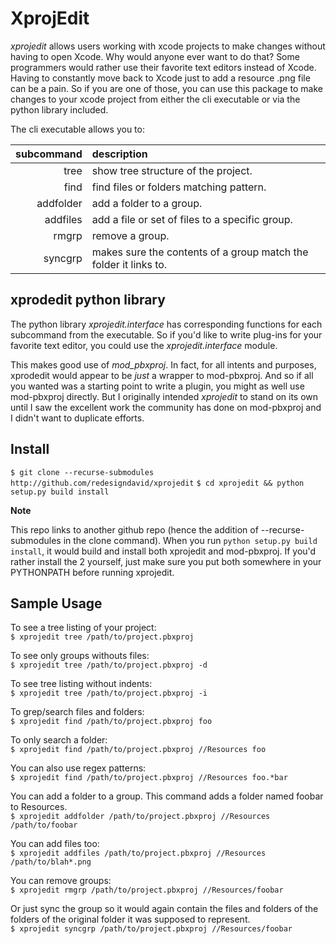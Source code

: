 XprojEdit
=========

*xprojedit* allows users working with xcode projects to make changes without
having to open Xcode.  Why would anyone ever want to do that?  Some programmers
would rather use their favorite text editors instead of Xcode.  Having to
constantly move back to Xcode just to add a resource .png file can be a pain.
So if you are one of those, you can use this package to make changes to your
xcode project from either the cli executable or via the python library
included.

The cli executable allows you to:

subcommand | description
----------:|:------------------------------------------------------------------
tree       | show tree structure of the project.
find       | find files or folders matching pattern.
addfolder  | add a folder to a group.
addfiles   | add a file or set of files to a specific group.
rmgrp      | remove a group.
syncgrp    | makes sure the contents of a group match the folder it links to.

xprodedit python library
------------------------
The python library *xprojedit.interface* has corresponding functions for each
subcommand from the executable.  So if you'd like to write plug-ins for your
favorite text editor, you could use the *xprojedit.interface* module.

This makes good use of *mod_pbxproj*.  In fact, for all intents and purposes,
xprodedit would appear to be *just* a wrapper to mod-pbxproj.  And so if all
you wanted was a starting point to write a plugin, you might as well use
mod-pbxproj directly.  But I originally intended *xprojedit* to stand on its
own until I saw the excellent work the community has done on mod-pbxproj and I
didn't want to duplicate efforts.


Install
-------

`$ git clone --recurse-submodules http://github.com/redesigndavid/xprojedit`
`$ cd xprojedit && python setup.py build install`

**Note**  

This repo links to another github repo (hence the addition of
--recurse-submodules in the clone command).  When you run `python setup.py
build install`, it would build and install both xprojedit and mod-pbxproj.  If
you'd rather install the 2 yourself, just make sure you put both somewhere in
your PYTHONPATH before running xprojedit.

Sample Usage
------------

To see a tree listing of your project:  
`$ xprojedit tree /path/to/project.pbxproj`

To see only groups withouts files:  
`$ xprojedit tree /path/to/project.pbxproj -d`

To see tree listing without indents:  
`$ xprojedit tree /path/to/project.pbxproj -i`

To grep/search files and folders:  
`$ xprojedit find /path/to/project.pbxproj foo`

To only search a folder:  
`$ xprojedit find /path/to/project.pbxproj //Resources foo`

You can also use regex patterns:  
`$ xprojedit find /path/to/project.pbxproj //Resources foo.*bar`

You can add a folder to a group.  This command adds a folder named foobar to
Resources.  
`$ xprojedit addfolder /path/to/project.pbxproj //Resources /path/to/foobar`

You can add files too:  
`$ xprojedit addfiles /path/to/project.pbxproj //Resources /path/to/blah*.png`

You can remove groups:  
`$ xprojedit rmgrp /path/to/project.pbxproj //Resources/foobar`

Or just sync the group so it would again contain the files and folders of the
folders of the original folder it was supposed to represent.  
`$ xprojedit syncgrp /path/to/project.pbxproj //Resources/foobar`
